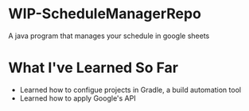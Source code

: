 # WIP-ScheduleManagerRepo
A java program that manages your schedule in google sheets
# What I've Learned So Far
* Learned how to configue projects in Gradle, a build automation tool
* Learned how to apply Google's API
